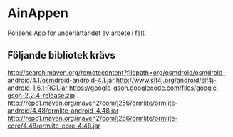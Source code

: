 AinAppen
========

Polisens App för underlättandet av arbete i fält.


Följande bibliotek krävs
------------------------

http://search.maven.org/remotecontent?filepath=org/osmdroid/osmdroid-android/4.1/osmdroid-android-4.1.jar
http://www.slf4j.org/android/slf4j-android-1.6.1-RC1.jar
https://google-gson.googlecode.com/files/google-gson-2.2.4-release.zip
http://repo1.maven.org/maven2/com/j256/ormlite/ormlite-android/4.48/ormlite-android-4.48.jar
http://repo1.maven.org/maven2/com/j256/ormlite/ormlite-core/4.48/ormlite-core-4.48.jar
